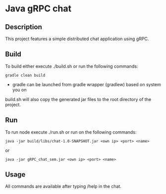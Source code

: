 # Java gRPC chat
## Description
This project features a simple distributed chat application using gRPC.
## Build
To build either execute ./build.sh or run the following commands:
```
gradle clean build
```
* gradle can be launched from gradle wrapper (gradlew) based on system you on

build.sh will also copy the generated jar files to the root directory of the project.
## Run
To run node execute ./run.sh or run on the following commands:
```
java -jar build/libs/chat-1.0-SNAPSHOT.jar <own ip> <port> <name>
```
or
```
java -jar gRPC_chat_sem.jar <own ip> <port> <name>
```
## Usage
All commands are available after typing /help in the chat.
